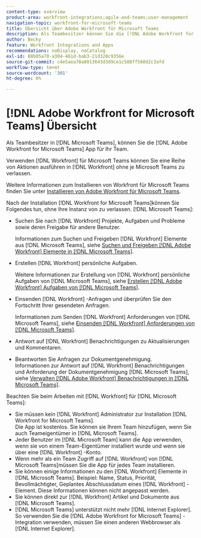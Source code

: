 ```yaml
---
content-type: overview
product-area: workfront-integrations;agile-and-teams;user-management
navigation-topic: workfront-for-microsoft-teams
title: Übersicht über Adobe Workfront für Microsoft Teams
description: Als Teambesitzer können Sie die [!DNL Adobe Workfront for Microsoft Teams] App für Ihr Team.
author: Becky
feature: Workfront Integrations and Apps
recommendations: noDisplay, noCatalog
exl-id: 88b05a70-a304-461d-bab3-21d328c9356e
source-git-commit: c4e5aea70a8013643d3d9ce1c588ff560d2c3afd
workflow-type: tm+mt
source-wordcount: '301'
ht-degree: 0%

---
```


# [!DNL Adobe Workfront for Microsoft Teams] Übersicht

Als Teambesitzer in [!DNL Microsoft Teams], können Sie die [!DNL Adobe Workfront for Microsoft Teams] App für Ihr Team.

Verwenden [!DNL Workfront] für Microsoft Teams können Sie eine Reihe von Aktionen ausführen in [!DNL Workfront] ohne je Microsoft Teams zu verlassen.

Weitere Informationen zum Installieren von Workfront für Microsoft Teams finden Sie unter [Installieren von Adobe Workfront für Microsoft Teams](../../workfront-integrations-and-apps/using-workfront-with-microsoft-teams/install-workfront-ms-teams.md).

Nach der Installation [!DNL Workfront for Microsoft Teams]können Sie Folgendes tun, ohne Ihre Instanz von zu verlassen. [!DNL Microsoft Teams]:

* Suchen Sie nach [!DNL Workfront] Projekte, Aufgaben und Probleme sowie deren Freigabe für andere Benutzer.

  Informationen zum Suchen und Freigeben [!DNL Workfront] Elemente aus [!DNL Microsoft Teams], siehe [Suchen und Freigeben [!DNL Adobe Workfront] Elemente in [!DNL Microsoft Teams]](../../workfront-integrations-and-apps/using-workfront-with-microsoft-teams/search-for-and-share-wf-items-in-ms-teams.md).

* Erstellen [!DNL Workfront] persönliche Aufgaben.

  Weitere Informationen zur Erstellung von [!DNL Workfront] persönliche Aufgaben von [!DNL Microsoft Teams], siehe [Erstellen [!DNL Adobe Workfront] Aufgaben von [!DNL Microsoft Teams]](../../workfront-integrations-and-apps/using-workfront-with-microsoft-teams/create-workfront-tasks-from-ms-teams.md).

* Einsenden [!DNL Workfront] -Anfragen und überprüfen Sie den Fortschritt Ihrer gesendeten Anfragen.

  Informationen zum Senden [!DNL Workfront] Anforderungen von [!DNL Microsoft Teams], siehe [Einsenden [!DNL Workfront] Anforderungen von [!DNL Microsoft Teams]](../../workfront-integrations-and-apps/using-workfront-with-microsoft-teams/submit-workfront-requests-from-ms-teams.md).

* Antwort auf [!DNL Workfront] Benachrichtigungen zu Aktualisierungen und Kommentaren.
* Beantworten Sie Anfragen zur Dokumentgenehmigung.\
   Informationen zur Antwort auf [!DNL Workfront] Benachrichtigungen und Anforderung der Dokumentgenehmigung [!DNL Microsoft Teams], siehe [Verwalten [!DNL Adobe Workfront] Benachrichtigungen in [!DNL Microsoft Teams]](../../workfront-integrations-and-apps/using-workfront-with-microsoft-teams/manage-wf-notifications-approval-requests-ms-teams.md).

Beachten Sie beim Arbeiten mit [!DNL Workfront] für [!DNL Microsoft Teams]:

* Sie müssen kein [!DNL Workfront] Administrator zur Installation [!DNL Workfront for Microsoft Teams].\
   Die App ist kostenlos. Sie können sie Ihrem Team hinzufügen, wenn Sie auch Teameigentümer in [!DNL Microsoft Teams].
* Jeder Benutzer im [!DNL Microsoft Team] kann die App verwenden, wenn sie von einem Team-Eigentümer installiert wurde und wenn sie über eine [!DNL Workfront] -Konto.
* Wenn mehr als ein Team Zugriff auf [!DNL Workfront] von [!DNL Microsoft Teams]müssen Sie die App für jedes Team installieren.
* Sie können einige Informationen zu den [!DNL Workfront] Elemente in [!DNL Microsoft Teams]. Beispiel: Name, Status, Priorität, Bevollmächtigter, Geplantes Abschlussdatum eines [!DNL Workfront] -Element. Diese Informationen können nicht angepasst werden.
* Sie können direkt zur [!DNL Workfront] Artikel und Dokumente aus [!DNL Microsoft Teams].
* [!DNL Microsoft Teams] unterstützt nicht mehr [!DNL Internet Explorer]. So verwenden Sie die [!DNL Adobe Workfront for Microsoft Teams] -Integration verwenden, müssen Sie einen anderen Webbrowser als [!DNL Internet Explorer].
